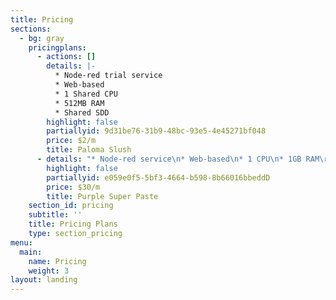 ```yaml
---
title: Pricing
sections:
  - bg: gray
    pricingplans:
      - actions: []
        details: |-
          * Node-red trial service
          * Web-based
          * 1 Shared CPU
          * 512MB RAM
          * Shared SDD
        highlight: false
        partiallyid: 9d31be76-31b9-48bc-93e5-4e45271bf048
        price: $2/m
        title: Paloma Slush
      - details: "* Node-red service\n* Web-based\n* 1 CPU\n* 1GB RAM\r\n* 5GB SSD"
        highlight: false
        partiallyid: e059e0f5-5bf3-4664-b598-8b66016bbeddD
        price: $30/m
        title: Purple Super Paste
    section_id: pricing
    subtitle: ''
    title: Pricing Plans
    type: section_pricing
menu:
  main:
    name: Pricing
    weight: 3
layout: landing
---
```


